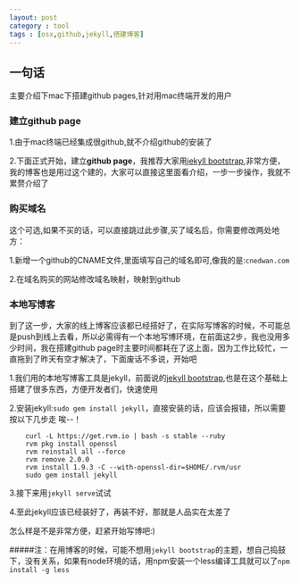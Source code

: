 ```yaml
---
layout: post
category : tool
tags : [osx,github,jekyll,搭建博客] 
---
```


## 一句话
主要介绍下mac下搭建github pages,针对用mac终端开发的用户


### 建立github page
1.由于mac终端已经集成很github,就不介绍github的安装了

2.下面正式开始，建立**github page**，我推荐大家用[jekyll bootstrap](http://jekyllbootstrap.com/usage/jekyll-quick-start.html),非常方便，我的博客也是用过这个建的，大家可以直接这里面看介绍，一步一步操作，我就不累赘介绍了

### 购买域名
这个可选,如果不买的话，可以直接跳过此步骤,买了域名后，你需要修改两处地方：

1.新增一个github的CNAME文件,里面填写自己的域名即可,像我的是:`cnedwan.com`

2.在域名购买的网站修改域名映射，映射到github

### 本地写博客
到了这一步，大家的线上博客应该都已经搭好了，在实际写博客的时候，不可能总是push到线上去看，所以必需得有一个本地写博环境，在前面这2步，我也没用多少时间，我在搭建github page时主要时间都耗在了这上面，因为工作比较忙，一直拖到了昨天有空才解决了，下面废话不多说，开始吧

1.我们用的本地写博客工具是jekyll，前面说的[jekyll bootstrap](http://jekyllbootstrap.com/usage/jekyll-quick-start.html),也是在这个基础上搭建了很多东西，方便开发者们，快速使用

2.安装jekyll:`sudo gem install jekyll`，直接安装的话，应该会报错，所以需要按以下几步走 唉--！		
		
		curl -L https://get.rvm.io | bash -s stable --ruby
		rvm pkg install openssl
		rvm reinstall all --force
		rvm remove 2.0.0
		rvm install 1.9.3 -C --with-openssl-dir=$HOME/.rvm/usr
		sudo gem install jekyll

3.接下来用`jekyll serve`试试

4.至此jekyll应该已经装好了，再装不好，那就是人品实在太差了


怎么样是不是非常方便，赶紧开始写博吧:)

#####注：在用博客的时候，可能不想用`jekyll bootstrap`的主题，想自己捣鼓下，没有关系，如果有node环境的话，用npm安装一个less编译工具就可以了`npm install -g less`
